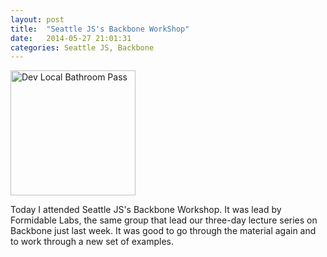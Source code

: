 ```yaml
---
layout: post
title:  "Seattle JS's Backbone WorkShop"
date:   2014-05-27 21:01:31
categories: Seattle JS, Backbone
---
```


<img src="http://photos-b.ak.instagram.com/hphotos-ak-ash/10387788_299844303513641_1398319187_n.jpg" width="200" height="200" alt="Dev Local Bathroom Pass">

Today I attended Seattle JS's Backbone Workshop. It was lead by Formidable Labs, the same group that lead our three-day lecture series on Backbone just last week. It was good to go through the material again and to work through a new set of examples.
